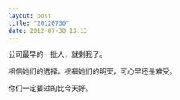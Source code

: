 ```yaml
---
layout: post
title: "20120730"
date: 2012-07-30 13:13
---
```


公司最早的一批人，就剩我了。

相信她们的选择，祝福她们的明天，可心里还是难受。

你们一定要过的比今天好。

